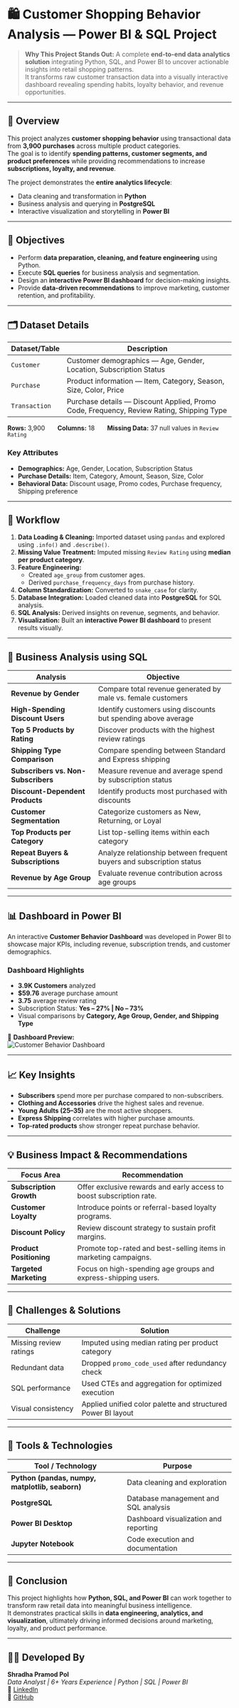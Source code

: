 # 🛍️ Customer Shopping Behavior Analysis — Power BI & SQL Project
> **Why This Project Stands Out:** A complete **end-to-end data analytics solution** integrating Python, SQL, and Power BI to uncover actionable insights into retail shopping patterns.  
> It transforms raw customer transaction data into a visually interactive dashboard revealing spending habits, loyalty behavior, and revenue opportunities.

---

## 📘 Overview
This project analyzes **customer shopping behavior** using transactional data from **3,900 purchases** across multiple product categories.  
The goal is to identify **spending patterns, customer segments, and product preferences** while providing recommendations to increase **subscriptions, loyalty, and revenue**.

The project demonstrates the **entire analytics lifecycle**:
- Data cleaning and transformation in **Python**  
- Business analysis and querying in **PostgreSQL**  
- Interactive visualization and storytelling in **Power BI**

---

## 🎯 Objectives
- Perform **data preparation, cleaning, and feature engineering** using Python.  
- Execute **SQL queries** for business analysis and segmentation.  
- Design an **interactive Power BI dashboard** for decision-making insights.  
- Provide **data-driven recommendations** to improve marketing, customer retention, and profitability.

---

## 🗂️ Dataset Details
| Dataset/Table | Description |
|---------------|-------------|
| `Customer` | Customer demographics — Age, Gender, Location, Subscription Status |
| `Purchase` | Product information — Item, Category, Season, Size, Color, Price |
| `Transaction` | Purchase details — Discount Applied, Promo Code, Frequency, Review Rating, Shipping Type |

**Rows:** 3,900  **Columns:** 18  **Missing Data:** 37 null values in `Review Rating`

### **Key Attributes**
- **Demographics:** Age, Gender, Location, Subscription Status  
- **Purchase Details:** Item, Category, Amount, Season, Size, Color  
- **Behavioral Data:** Discount usage, Promo codes, Purchase frequency, Shipping preference

---

## 🧭 Workflow
1. **Data Loading & Cleaning:** Imported dataset using `pandas` and explored using `.info()` and `.describe()`.  
2. **Missing Value Treatment:** Imputed missing `Review Rating` using **median per product category**.  
3. **Feature Engineering:**  
   - Created `age_group` from customer ages.  
   - Derived `purchase_frequency_days` from purchase history.  
4. **Column Standardization:** Converted to `snake_case` for clarity.  
5. **Database Integration:** Loaded cleaned data into **PostgreSQL** for SQL analysis.  
6. **SQL Analysis:** Derived insights on revenue, segments, and behavior.  
7. **Visualization:** Built an **interactive Power BI dashboard** to present results visually.

---

## 🧠 Business Analysis using SQL
| Analysis | Objective |
|-----------|------------|
| **Revenue by Gender** | Compare total revenue generated by male vs. female customers |
| **High-Spending Discount Users** | Identify customers using discounts but spending above average |
| **Top 5 Products by Rating** | Discover products with the highest review ratings |
| **Shipping Type Comparison** | Compare spending between Standard and Express shipping |
| **Subscribers vs. Non-Subscribers** | Measure revenue and average spend by subscription status |
| **Discount-Dependent Products** | Identify products most purchased with discounts |
| **Customer Segmentation** | Categorize customers as New, Returning, or Loyal |
| **Top Products per Category** | List top-selling items within each category |
| **Repeat Buyers & Subscriptions** | Analyze relationship between frequent buyers and subscription status |
| **Revenue by Age Group** | Evaluate revenue contribution across age groups |

---

## 📊 Dashboard in Power BI

An interactive **Customer Behavior Dashboard** was developed in Power BI to showcase major KPIs, including revenue, subscription trends, and customer demographics.

### **Dashboard Highlights**
- **3.9K Customers** analyzed  
- **$59.76** average purchase amount  
- **3.75** average review rating  
- Subscription Status: **Yes – 27% | No – 73%**  
- Visual comparisons by **Category, Age Group, Gender, and Shipping Type**

📸 **Dashboard Preview:**  
![Customer Behavior Dashboard](https://github.com/shradha-pol/Customer_Behavior_Analysis/blob/main/Customer_Behavior_Dashboard_Snapshot.jpg)

---

## 📈 Key Insights
- **Subscribers** spend more per purchase compared to non-subscribers.  
- **Clothing and Accessories** drive the highest sales and revenue.  
- **Young Adults (25–35)** are the most active shoppers.  
- **Express Shipping** correlates with higher purchase amounts.  
- **Top-rated products** show stronger repeat purchase behavior.

---

## 💡 Business Impact & Recommendations
| Focus Area | Recommendation |
|-------------|----------------|
| **Subscription Growth** | Offer exclusive rewards and early access to boost subscription rate. |
| **Customer Loyalty** | Introduce points or referral-based loyalty programs. |
| **Discount Policy** | Review discount strategy to sustain profit margins. |
| **Product Positioning** | Promote top-rated and best-selling items in marketing campaigns. |
| **Targeted Marketing** | Focus on high-spending age groups and express-shipping users. |

---

## 🧩 Challenges & Solutions
| Challenge | Solution |
|-----------|-----------|
| Missing review ratings | Imputed using median rating per product category |
| Redundant data | Dropped `promo_code_used` after redundancy check |
| SQL performance | Used CTEs and aggregation for optimized execution |
| Visual consistency | Applied unified color palette and structured Power BI layout |

---

## 🧰 Tools & Technologies
| Tool / Technology | Purpose |
|------------------|----------|
| **Python (pandas, numpy, matplotlib, seaborn)** | Data cleaning and exploration |
| **PostgreSQL** | Database management and SQL analysis |
| **Power BI Desktop** | Dashboard visualization and reporting |
| **Jupyter Notebook** | Code execution and documentation |

---

## 🏁 Conclusion
This project highlights how **Python, SQL, and Power BI** can work together to transform raw retail data into meaningful business intelligence.  
It demonstrates practical skills in **data engineering, analytics, and visualization**, ultimately driving informed decisions around marketing, loyalty, and product performance.

---

## 👩‍💻 Developed By
**Shradha Pramod Pol**  
*Data Analyst | 6+ Years Experience | Python | SQL | Power BI*  
💼 [LinkedIn](https://www.linkedin.com/in/shradhapolofficial)  
📂 [GitHub](https://github.com/shradha-pol)
